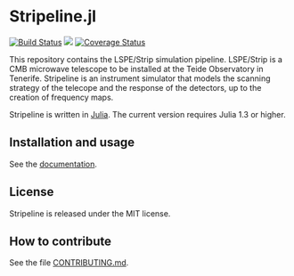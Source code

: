 # Stripeline.jl

[![Build Status](https://travis-ci.org/lspestrip/Stripeline.jl.svg?branch=master)](https://travis-ci.org/lspestrip/Stripeline.jl)
[![](https://img.shields.io/badge/docs-latest-blue.svg)](https://lspestrip.github.io/Stripeline.jl/latest)
[![Coverage Status](https://img.shields.io/coveralls/lspestrip/Stripeline.jl.svg)](https://coveralls.io/r/lspestrip/Stripeline.jl?branch=master)

This repository contains the LSPE/Strip simulation pipeline. LSPE/Strip is
a CMB microwave telescope to be installed at the Teide Observatory in
Tenerife. Stripeline is an instrument simulator that models the scanning
strategy of the telecope and the response of the detectors, up to the creation
of frequency maps.

Stripeline is written in [Julia](https://julialang.org). The current version
requires Julia 1.3 or higher.

## Installation and usage

See the [documentation](https://lspestrip.github.io/Stripeline.jl/latest).

## License

Stripeline is released under the MIT license.

## How to contribute

See the file
[CONTRIBUTING.md](https://github.com/lspestrip/Stripeline.jl/blob/devel/CONTRIBUTING.md).
